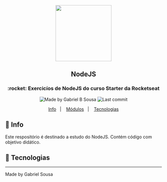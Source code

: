 <div align="center">
   <img src="https://cdn2.iconfinder.com/data/icons/nodejs-1/512/nodejs-512.png" width="180px">    
</div>

<h2 align="center">
  NodeJS
</h2>

<h3 align="center">
  :rocket: Exercicíos de NodeJS do curso Starter da Rocketseat  
</h3>

<p align="center" >    
  <img alt="Made by Gabriel B Sousa" src="https://img.shields.io/static/v1?label=made%20by&message=Gabriel%20Sousa&color=202024&style=flat-square">  

  <img alt="Last commit" src="https://img.shields.io/github/last-commit/gabrielbudke/starter?color=202024&style=flat-square">
</p>

<p align="center">
  <a href="#pushpin-info">Info</a>&nbsp;&nbsp;&nbsp;|&nbsp;&nbsp;&nbsp;
  <a href="#open_file_folder-modulos">Módulos</a>&nbsp;&nbsp;&nbsp;|&nbsp;&nbsp;&nbsp;  
  <a href="#rocket-tecnologias">Tecnologias</a>
</p>


## :pushpin: Info

Este respositório é destinado a estudo do NodeJS. Contém código com objetivo didático.

## :rocket: Tecnologias


---
Made by Gabriel Sousa
